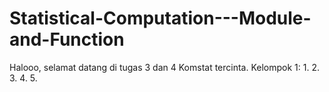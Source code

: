 # Statistical-Computation---Module-and-Function

Halooo, selamat datang di tugas 3 dan 4 Komstat tercinta.
Kelompok 1:
1. 
2. 
3. 
4. 
5. 